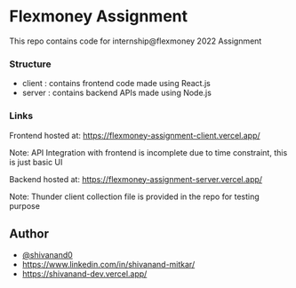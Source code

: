 # Flexmoney Assignment
This repo contains code for internship@flexmoney 2022 Assignment

### Structure
- client : contains frontend code made using React.js
- server : contains backend APIs made using Node.js

### Links
Frontend hosted at: https://flexmoney-assignment-client.vercel.app/

Note: API Integration with frontend is incomplete due to time constraint, this is just basic UI

Backend hosted at: https://flexmoney-assignment-server.vercel.app/

Note: Thunder client collection file is provided in the repo for testing purpose




## Author

- [@shivanand0](https://www.github.com/shivanand0)
- https://www.linkedin.com/in/shivanand-mitkar/
- https://shivanand-dev.vercel.app/

